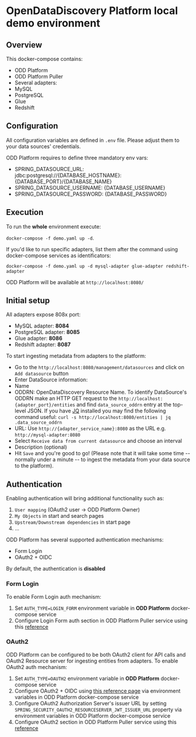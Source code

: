 # OpenDataDiscovery Platform local demo environment

## Overview

This docker-compose contains:
* ODD Platform
* ODD Platform Puller
* Several adapters:
* MySQL
* PostgreSQL
* Glue
* Redshift

## Configuration

All configuration variables are defined in `.env` file. Please adjust them to your data sources' credentials.

ODD Platform requires to define three mandatory env vars:
* SPRING_DATASOURCE_URL: jdbc:postgresql://{DATABASE_HOSTNAME}:{DATABASE_PORT}/{DATABASE_NAME}
* SPRING_DATASOURCE_USERNAME: {DATABASE_USERNAME}
* SPRING_DATASOURCE_PASSWORD: {DATABASE_PASSWORD}

## Execution

To run the **whole** environment execute:

`docker-compose -f demo.yaml up -d`.

If you'd like to run specific adapters, list them after the command using docker-compose services as identificators:

`docker-compose -f demo.yaml up -d mysql-adapter glue-adapter redshift-adapter`

ODD Platform will be available at `http://localhost:8080/`

## Initial setup

All adapters expose 808x port:
* MySQL adapter: **8084**
* PostgreSQL adapter: **8085**
* Glue adapter: **8086**
* Redshift adapter: **8087**

To start ingesting metadata from adapters to the platform:
* Go to the `http://localhost:8080/management/datasources` and click on `Add datasource` button
* Enter DataSource information:
* Name
* ODDRN: OpenDataDiscovery Resource Name. To identify DataSource's ODDRN make an HTTP GET request to the `http://localhost:{adapter_port}/entities` and find `data_source_oddrn` entry at the top-level JSON. If you have [JQ](https://stedolan.github.io/jq/) installed you may find the following command useful: `curl -s http://localhost:8080/entities | jq .data_source_oddrn`
* URL: Use `http://{adapter_service_name}:8080` as the URL e.g. `http://mysql-adapter:8080`
* Select `Receive data from current datasource` and choose an interval
* Description (optional)
* Hit `Save` and you're good to go! (Please note that it will take some time -- normally under a minute -- to ingest the metadata from your data source to the platform).

## Authentication

Enabling authentication will bring additional functionality such as:
1. `User mapping` (OAuth2 user -> ODD Platform Owner)
2. `My Objects` in start and search pages
3. `Upstream/Downstream dependencies` in start page
4. ...

ODD Platform has several supported authentication mechanisms:
* Form Login
* OAuth2 + OIDC

By default, the authentication is **disabled**

### Form Login

To enable Form Login auth mechanism:

1. Set  `AUTH_TYPE=LOGIN_FORM` environment variable in **ODD Platform** docker-compose service
2. Configure Login Form auth section in ODD Platform Puller service using this [reference](https://github.com/opendatadiscovery/odd-platform-puller#readme)

### OAuth2

ODD Platform can be configured to be both OAuth2 client for API calls and OAuth2 Resource server for ingesting entities from adapters. To enable OAuth2 auth mechanism:

1. Set  `AUTH_TYPE=OAUTH2` environment variable in **ODD Platform** docker-compose service
3. Configure OAuth2 + OIDC using [this reference page](https://docs.spring.io/spring-security/site/docs/5.2.x/reference/html/oauth2.html#oauth2) via environment variables in ODD Platform docker-compose service
4. Configure OAuth2 Authorization Server's issuer URL by setting `SPRING_SECURITY_OAUTH2_RESOURCESERVER_JWT_ISSUER_URL` property via environment variables in ODD Platform docker-compose service
5. Configure OAuth2 section in ODD Platform Puller service using this [reference](https://github.com/opendatadiscovery/odd-platform-puller#readme)
